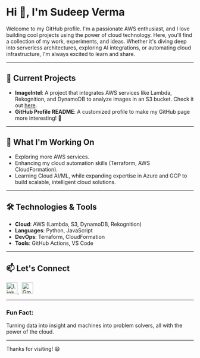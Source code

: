 <h1>Hi 👋, I'm Sudeep Verma</h1>

<p>Welcome to my GitHub profile. I'm a passionate AWS enthusiast, and I love building cool projects using the power of cloud technology. Here, you'll find a collection of my work, experiments, and ideas. Whether it's diving deep into serverless architectures, exploring AI integrations, or automating cloud infrastructure, I'm always excited to learn and share.</p>

<hr>

<h2>🌱 Current Projects</h2>
<ul>
  <li><b>ImageIntel</b>: A project that integrates AWS services like Lambda, Rekognition, and DynamoDB to analyze images in an S3 bucket. Check it out <a href="https://github.com/Sudeep-811/AWS-Projects/blob/a4e2e7d99b89282b58f9af6b07dcdbd06d14086a/ImageIntel%20with%20AWS%20Rekognition/ImageIntel%20with%20AWS%20Rekognition.md" target="_blank">here</a>.</li>
  <li><b>GitHub Profile README</b>: A customized profile to make my GitHub page more interesting! 🎨</li>
</ul>

<hr>

<h2>💼 What I'm Working On</h2>
<ul>
  <li>Exploring more AWS services.</li>
  <li>Enhancing my cloud automation skills (Terraform, AWS CloudFormation).</li>
  <li>Learning Cloud AI/ML, while expanding expertise in Azure and GCP to build scalable, intelligent cloud solutions.</li>
</ul>

<hr>

<h2>🛠️ Technologies & Tools</h2>
<ul>
  <li><b>Cloud</b>: AWS (Lambda, S3, DynamoDB, Rekognition)</li>
  <li><b>Languages</b>: Python, JavaScript</li>
  <li><b>DevOps</b>: Terraform, CloudFormation</li>
  <li><b>Tools</b>: GitHub Actions, VS Code</li>
</ul>

<hr>

<h2>📫 Let's Connect</h2>
<p>
  <a href="https://www.linkedin.com/in/sudeepverma811" target="_blank">
    <img src="https://raw.githubusercontent.com/rahuldkjain/github-profile-readme-generator/master/src/images/icons/Social/linked-in-alt.svg" alt="LinkedIn" height="30" width="30" />
  </a>
  &nbsp;
  <a href="mailto:Sudeepkv811@gmail.com" target="_blank">
    <img src="https://www.google.com/url?sa=i&url=https%3A%2F%2Fwww.iconfinder.com%2Ficons%2F7089163%2Fgmail_google_icon&psig=AOvVaw3nnZpxDPQWAv-Xln8LDlTt&ust=1731426541817000&source=images&cd=vfe&opi=89978449&ved=0CBQQjRxqFwoTCIiojdPQ1IkDFQAAAAAdAAAAABAE" alt="Gmail" height="30" width="30" />
  </a>
</p>

<hr>

<h3>Fun Fact:</h3>
<p>Turning data into insight and machines into problem solvers, all with the power of the cloud.</p>

<hr>

<p>Thanks for visiting! 😄</p>
